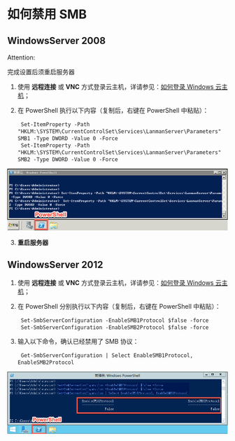 # 如何禁用 SMB

## WindowsServer 2008

<span>Attention:</span><div class="alertContent">完成设置后须重启服务器</div>

1. 使用 **远程连接** 或 **VNC** 方式登录云主机，详请参见：[如何登录 Windows 云主机](http://support.c.163.com/md.html#!计算服务/云主机/使用指南/windows主机基本操作.md)；
2. 在 PowerShell 执行以下内容（复制后，右键在 PowerShell 中粘贴）：

		Set-ItemProperty -Path "HKLM:\SYSTEM\CurrentControlSet\Services\LanmanServer\Parameters" SMB1 -Type DWORD -Value 0 -Force
		Set-ItemProperty -Path "HKLM:\SYSTEM\CurrentControlSet\Services\LanmanServer\Parameters" SMB2 -Type DWORD -Value 0 -Force
![](../image/常见问题-SMB-2008.png)

3. **重启服务器**



## WindowsServer 2012

1. 使用 **远程连接** 或 **VNC** 方式登录云主机，详请参见：[如何登录 Windows 云主机](http://support.c.163.com/md.html#!计算服务/云主机/使用指南/windows主机基本操作.md)；
2. 在 PowerShell 分别执行以下内容（复制后，右键在 PowerShell 中粘贴）：

		Set-SmbServerConfiguration -EnableSMB1Protocol $false -force
		Set-SmbServerConfiguration -EnableSMB2Protocol $false -force

3. 输入以下命令，确认已经禁用了 SMB 协议：

		Get-SmbServerConfiguration | Select EnableSMB1Protocol, EnableSMB2Protocol

![](../image/常见问题-SMB-2012.png)